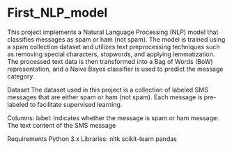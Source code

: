 # First_NLP_model
This project implements a Natural Language Processing (NLP) model that classifies messages as spam or ham (not spam). The model is trained using a spam collection dataset and utilizes text preprocessing techniques such as removing special characters, stopwords, and applying lemmatization. The processed text data is then transformed into a Bag of Words (BoW) representation, and a Naive Bayes classifier is used to predict the message category.

Dataset
The dataset used in this project is a collection of labeled SMS messages that are either spam or ham (not spam). Each message is pre-labeled to facilitate supervised learning.

Columns:
label: Indicates whether the message is spam or ham
message: The text content of the SMS message

Requirements
Python 3.x
Libraries:
nltk
scikit-learn
pandas
